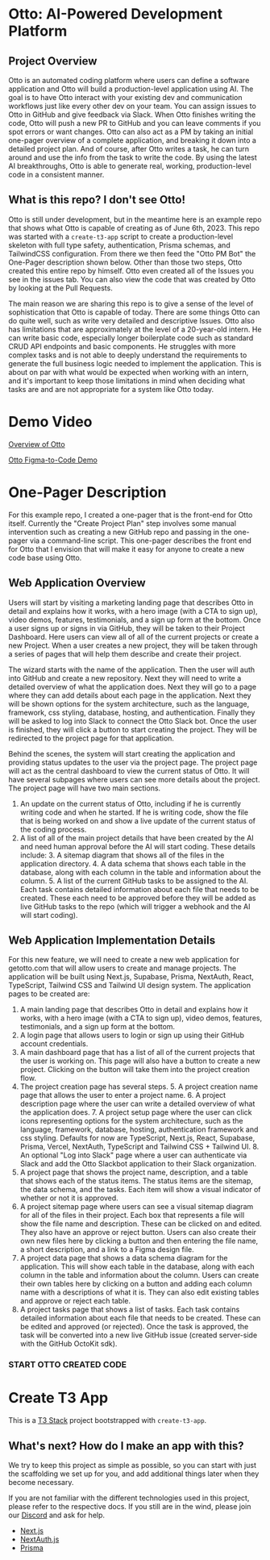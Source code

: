 # Otto: AI-Powered Development Platform

## Project Overview

Otto is an automated coding platform where users can define a software application and Otto will build a production-level application using AI. The goal is to have Otto interact with your existing dev and communication workflows just like every other dev on your team. You can assign issues to Otto in GitHub and give feedback via Slack. When Otto finishes writing the code, Otto will push a new PR to GitHub and you can leave comments if you spot errors or want changes. Otto can also act as a PM by taking an initial one-pager overview of a complete application, and breaking it down into a detailed project plan. And of course, after Otto writes a task, he can turn around and use the info from the task to write the code. By using the latest AI breakthroughs, Otto is able to generate real, working, production-level code in a consistent manner.

## What is this repo? I don't see Otto!

Otto is still under development, but in the meantime here is an example repo that shows what Otto is capable of creating as of June 6th, 2023. This repo was started with a `create-t3-app` script to create a production-level skeleton with full type safety, authentication, Prisma schemas, and TailwindCSS configuration. From there we then feed the "Otto PM Bot" the One-Pager description shown below. Other than those two steps, Otto created this entire repo by himself. Otto even created all of the Issues you see in the issues tab. You can also view the code that was created by Otto by looking at the Pull Requests.

The main reason we are sharing this repo is to give a sense of the level of sophistication that Otto is capable of today. There are some things Otto can do quite well, such as write very detailed and descriptive Issues. Otto also has limitations that are approximately at the level of a 20-year-old intern. He can write basic code, especially longer boilerplate code such as standard CRUD API endpoints and basic components. He struggles with more complex tasks and is not able to deeply understand the requirements to generate the full business logic needed to implement the application. This is about on par with what would be expected when working with an intern, and it's important to keep those limitations in mind when deciding what tasks are and are not appropriate for a system like Otto today.

# Demo Video

[Overview of Otto](https://youtu.be/ERqldloLqjU/)

[Otto Figma-to-Code Demo](https://youtu.be/s9JRBw7kR9g/)

# One-Pager Description

For this example repo, I created a one-pager that is the front-end for Otto itself. Currently the "Create Project Plan" step involves some manual intervention such as creating a new GitHub repo and passing in the one-pager via a command-line script. This one-pager describes the front end for Otto that I envision that will make it easy for anyone to create a new code base using Otto.

## Web Application Overview

Users will start by visiting a marketing landing page that describes Otto in detail and explains how it works, with a hero image (with a CTA to sign up), video demos, features, testimonials, and a sign up form at the bottom. Once a user signs up or signs in via GitHub, they will be taken to their Project Dashboard. Here users can view all of all of the current projects or create a new Project. When a user creates a new project, they will be taken through a series of pages that will help them describe and create their project.

The wizard starts with the name of the application. Then the user will auth into GitHub and create a new repository. Next they will need to write a detailed overview of what the application does. Next they will go to a page where they can add details about each page in the application. Next they will be shown options for the system architecture, such as the language, framework, css styling, database, hosting, and authentication. Finally they will be asked to log into Slack to connect the Otto Slack bot. Once the user is finished, they will click a button to start creating the project. They will be redirected to the project page for that application.

Behind the scenes, the system will start creating the application and providing status updates to the user via the project page. The project page will act as the central dashboard to view the current status of Otto. It will have several subpages where users can see more details about the project. The project page will have two main sections.

1. An update on the current status of Otto, including if he is currently writing code and when he started. If he is writing code, show the file that is being worked on and show a live update of the current status of the coding process.
2. A list of all of the main project details that have been created by the AI and need human approval before the AI will start coding. These details include: 3. A sitemap diagram that shows all of the files in the application directory. 4. A data schema that shows each table in the database, along with each column in the table and information about the column. 5. A list of the current GitHub tasks to be assigned to the AI. Each task contains detailed information about each file that needs to be created. These each need to be approved before they will be added as live GitHub tasks to the repo (which will trigger a webhook and the AI will start coding).

## Web Application Implementation Details

For this new feature, we will need to create a new web application for getotto.com that will allow users to create and manage projects.
The application will be built using Next.js, Supabase, Prisma, NextAuth, React, TypeScript, Tailwind CSS and Tailwind UI design system.
The application pages to be created are:

1. A main landing page that describes Otto in detail and explains how it works, with a hero image (with a CTA to sign up), video demos, features, testimonials, and a sign up form at the bottom.
2. A login page that allows users to login or sign up using their GitHub account credentials.
3. A main dashboard page that has a list of all of the current projects that the user is working on. This page will also have a button to create a new project. Clicking on the button will take them into the project creation flow.
4. The project creation page has several steps. 5. A project creation name page that allows the user to enter a project name. 6. A project description page where the user can write a detailed overview of what the application does. 7. A project setup page where the user can click icons representing options for the system architecture, such as the language, framework, database, hosting, authentication framework and css styling. Defaults for now are TypeScript, Next.js, React, Supabase, Prisma, Vercel, NextAuth, TypeScript and Tailwind CSS + Tailwind UI. 8. An optional "Log into Slack" page where a user can authenticate via Slack and add the Otto Slackbot application to their Slack organization.
5. A project page that shows the project name, description, and a table that shows each of the status items. The status items are the sitemap, the data schema, and the tasks. Each item will show a visual indicator of whether or not it is approved.
6. A project sitemap page where users can see a visual sitemap diagram for all of the files in their project. Each box that represents a file will show the file name and description. These can be clicked on and edited. They also have an approve or reject button. Users can also create their own new files here by clicking a button and then entering the file name, a short description, and a link to a Figma design file.
7. A project data page that shows a data schema diagram for the application. This will show each table in the database, along with each column in the table and information about the column. Users can create their own tables here by clicking on a button and adding each column name with a descriptions of what it is. They can also edit existing tables and approve or reject each table.
8. A project tasks page that shows a list of tasks. Each task contains detailed information about each file that needs to be created. These can be edited and approved (or rejected). Once the task is approved, the task will be converted into a new live GitHub issue (created server-side with the GitHub OctoKit sdk).

### START OTTO CREATED CODE ###

# Create T3 App

This is a [T3 Stack](https://create.t3.gg/) project bootstrapped with `create-t3-app`.

## What's next? How do I make an app with this?

We try to keep this project as simple as possible, so you can start with just the scaffolding we set up for you, and add additional things later when they become necessary.

If you are not familiar with the different technologies used in this project, please refer to the respective docs. If you still are in the wind, please join our [Discord](https://t3.gg/discord) and ask for help.

- [Next.js](https://nextjs.org)
- [NextAuth.js](https://next-auth.js.org/)
- [Prisma](https://prisma.io)